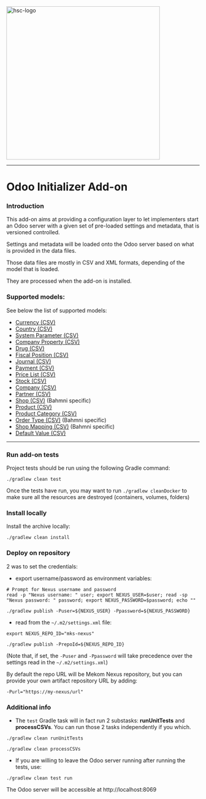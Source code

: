 <img src="readme/crudem-hsc-logo.png" alt="hsc-logo" width="400"/>

------

# Odoo Initializer Add-on

### Introduction
This add-on aims at providing a configuration layer to let implementers start an Odoo server with a given set of pre-loaded settings and metadata, that is versioned controlled.

Settings and metadata will be loaded onto the Odoo server based on what is provided in the data files.

Those data files are mostly in CSV and XML formats, depending of the model that is loaded.

They are processed when the add-on is installed.

### Supported models:

See below the list of supported models:
- [Currency (CSV)](./readme/currency.md)
- [Country (CSV)](./readme/country.md)
- [System Parameter (CSV)](./readme/system_parameter.md)
- [Company Property (CSV)](./readme/company_property.md)
- [Drug (CSV)](./readme/drug.md)
- [Fiscal Position (CSV)](./readme/fiscal_position.md)
- [Journal (CSV)](./readme/journal.md)
- [Payment (CSV)](./readme/payment_term.md)
- [Price List (CSV)](./readme/price_list.md)
- [Stock (CSV)](./readme/stock_location.md)
- [Company (CSV)](./readme/company.md)
- [Partner (CSV)](./readme/partner.md)
- [Shop (CSV)](./readme/sale_shop.md) (Bahmni specific)
- [Product (CSV)](./readme/product.md)
- [Product Category (CSV)](./readme/product_category.md)
- [Order Type (CSV)](./readme/order_type.md) (Bahmni specific)
- [Shop Mapping (CSV)](./readme/shop_mapping.md) (Bahmni specific)
- [Default Value (CSV)](./readme/default_value.md)


----
### Run add-on tests

Project tests should be run using the following Gradle command:
```
./gradlew clean test
```

Once the tests have run, you may want to run `./gradlew cleanDocker` to make sure all the resources are destroyed (containers, volumes, folders)

### Install locally

Install the archive locally:
```
./gradlew clean install
```

### Deploy on repository

2 was to set the credentials:
- export username/password as environment variables:
```
# Prompt for Nexus username and password
read -p "Nexus username: " user; export NEXUS_USER=$user; read -sp "Nexus password: " password; export NEXUS_PASSWORD=$password; echo ""
```
```
./gradlew publish -Puser=${NEXUS_USER} -Ppassword=${NEXUS_PASSWORD}
```

- read from the `~/.m2/settings.xml` file:
```
export NEXUS_REPO_ID="mks-nexus"
```
```
./gradlew publish -PrepoId=${NEXUS_REPO_ID}
```

(Note that, if set, the `-Puser` and `-Ppassword` will take precedence over the settings read in the `~/.m2/settings.xml`)

By default the repo URL will be Mekom Nexus repository, but you can provide your own artifact repository URL by adding:
```
-Purl="https://my-nexus/url"
```

### Additional info
- The `test` Gradle task will in fact run 2 substasks: **runUnitTests** and **processCSVs**.
You can run those 2 tasks independently if you which.
```
./gradlew clean runUnitTests
```
```
./gradlew clean processCSVs
```

- If you are willing to leave the Odoo server running after running the tests, use:
```
./gradlew clean test run
```
The Odoo server will be accessible at http://localhost:8069
